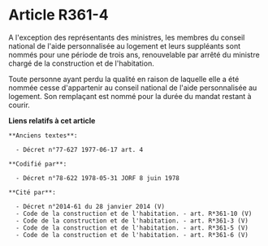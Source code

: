 # Article R361-4

A l'exception des représentants des ministres, les membres du conseil national de l'aide personnalisée au logement et leurs
suppléants sont nommés pour une période de trois ans, renouvelable par arrêté du ministre chargé de la construction et de
l'habitation.

Toute personne ayant perdu la qualité en raison de laquelle elle a été nommée cesse d'appartenir au conseil national de
l'aide personnalisée au logement. Son remplaçant est nommé pour la durée du mandat restant à courir.

**Liens relatifs à cet article**

	**Anciens textes**:

	  - Décret n°77-627 1977-06-17 art. 4

	**Codifié par**:

	  - Décret n°78-622 1978-05-31 JORF 8 juin 1978

	**Cité par**:

	  - Décret n°2014-61 du 28 janvier 2014 (V)
	  - Code de la construction et de l'habitation. - art. R*361-10 (V)
	  - Code de la construction et de l'habitation. - art. R*361-3 (V)
	  - Code de la construction et de l'habitation. - art. R*361-5 (V)
	  - Code de la construction et de l'habitation. - art. R*361-6 (V)
